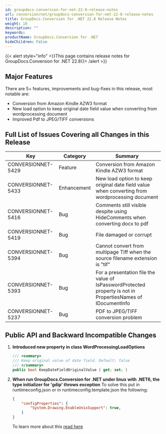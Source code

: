 ```yaml
---
id: groupdocs-conversion-for-net-22-8-release-notes
url: conversion/net/groupdocs-conversion-for-net-22-8-release-notes
title: GroupDocs.Conversion for .NET 22.8 Release Notes
weight: 18
description: ""
keywords: 
productName: GroupDocs.Conversion for .NET
hideChildren: False
---
```

{{< alert style="info" >}}This page contains release notes for GroupDocs.Conversion for .NET 22.8{{< /alert >}}

## Major Features

There are 5+ features, improvements and bug-fixes in this release, most notable are:

* Conversion from Amazon Kindle AZW3 format
* New load option to keep original date field value when converting from wordprocessing document
* Improved Pdf to JPEG/TIFF conversions

## Full List of Issues Covering all Changes in this Release

| Key | Category | Summary |
| --- | --- | --- |
| CONVERSIONNET-5429 | Feature | Conversion from Amazon Kindle AZW3 format |
| CONVERSIONNET-5433 | Enhancement | New load option to keep original date field value when converting from wordprocessing document |
| CONVERSIONNET-5416 | Bug | Comments still visible despite using HideComments when converting docx to pdf |
| CONVERSIONNET-5419 | Bug | File damaged or corrupt |
| CONVERSIONNET-5394 | Bug | Cannot convert from multipage Tiff when the source filename extension is "tif" |
| CONVERSIONNET-5393 | Bug | For a presentation file the value of IsPasswordProtected property is not in PropertiesNames of IDocumentInfo |
| CONVERSIONNET-5237 | Bug | PDF to JPEG/TIFF conversion problem |



## Public API and Backward Incompatible Changes

1.  **Introduced new property in class WordProcessingLoadOptions**
    
    ```csharp
    /// <summary>
    /// Keep original value of date field. Default: false
    /// </summary>
    public bool KeepDateFieldOriginalValue { get; set; }
    ```

2.  **When run GroupDocs.Conversion for .NET under linux with .NET6, the type initializer for 'gdip' throws exception**
    To solve this put in runtimeconfig.json or in runtimeconfig.template.json the following:
    ```json
    {
        "configProperties": {
            "System.Drawing.EnableUnixSupport": true,
        }
    }
    ```
    To learn more about this [read here](https://docs.microsoft.com/en-us/dotnet/core/compatibility/core-libraries/6.0/system-drawing-common-windows-only)